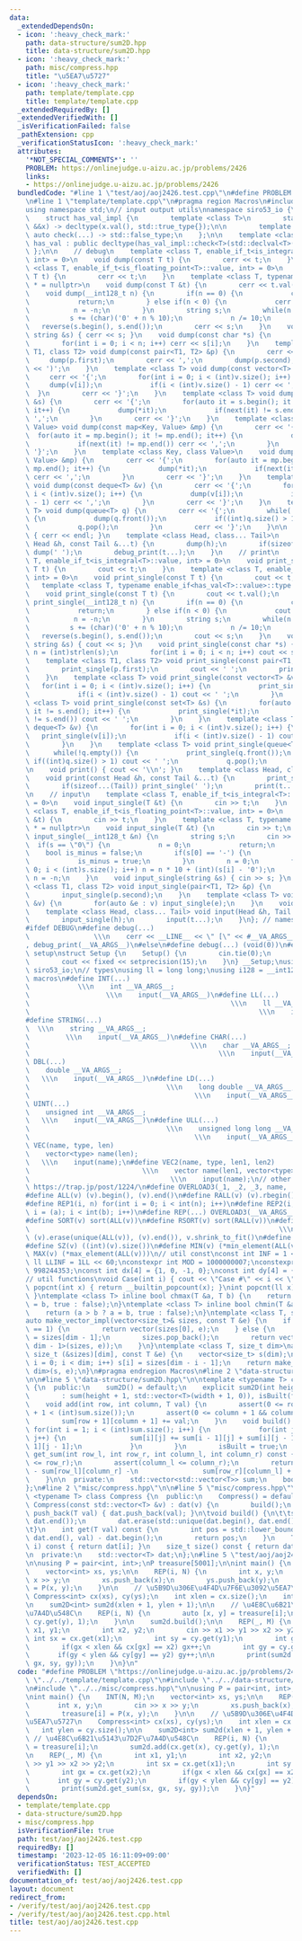 ```yaml
---
data:
  _extendedDependsOn:
  - icon: ':heavy_check_mark:'
    path: data-structure/sum2D.hpp
    title: data-structure/sum2D.hpp
  - icon: ':heavy_check_mark:'
    path: misc/compress.hpp
    title: "\u5EA7\u5727"
  - icon: ':heavy_check_mark:'
    path: template/template.cpp
    title: template/template.cpp
  _extendedRequiredBy: []
  _extendedVerifiedWith: []
  _isVerificationFailed: false
  _pathExtension: cpp
  _verificationStatusIcon: ':heavy_check_mark:'
  attributes:
    '*NOT_SPECIAL_COMMENTS*': ''
    PROBLEM: https://onlinejudge.u-aizu.ac.jp/problems/2426
    links:
    - https://onlinejudge.u-aizu.ac.jp/problems/2426
  bundledCode: "#line 1 \"test/aoj/aoj2426.test.cpp\"\n#define PROBLEM \"https://onlinejudge.u-aizu.ac.jp/problems/2426\"\
    \n#line 1 \"template/template.cpp\"\n#pragma region Macros\n#include <bits/stdc++.h>\n\
    using namespace std;\n// input output utils\nnamespace siro53_io {\n    // https://maspypy.github.io/library/other/io_old.hpp\n\
    \    struct has_val_impl {\n        template <class T>\n        static auto check(T\
    \ &&x) -> decltype(x.val(), std::true_type{});\n\n        template <class T> static\
    \ auto check(...) -> std::false_type;\n    };\n\n    template <class T>\n    class\
    \ has_val : public decltype(has_val_impl::check<T>(std::declval<T>())) {\n   \
    \ };\n\n    // debug\n    template <class T, enable_if_t<is_integral<T>::value,\
    \ int> = 0>\n    void dump(const T t) {\n        cerr << t;\n    }\n    template\
    \ <class T, enable_if_t<is_floating_point<T>::value, int> = 0>\n    void dump(const\
    \ T t) {\n        cerr << t;\n    }\n    template <class T, typename enable_if<has_val<T>::value>::type\
    \ * = nullptr>\n    void dump(const T &t) {\n        cerr << t.val();\n    }\n\
    \    void dump(__int128_t n) {\n        if(n == 0) {\n            cerr << '0';\n\
    \            return;\n        } else if(n < 0) {\n            cerr << '-';\n \
    \           n = -n;\n        }\n        string s;\n        while(n > 0) {\n  \
    \          s += (char)('0' + n % 10);\n            n /= 10;\n        }\n     \
    \   reverse(s.begin(), s.end());\n        cerr << s;\n    }\n    void dump(const\
    \ string &s) { cerr << s; }\n    void dump(const char *s) {\n        int n = (int)strlen(s);\n\
    \        for(int i = 0; i < n; i++) cerr << s[i];\n    }\n    template <class\
    \ T1, class T2> void dump(const pair<T1, T2> &p) {\n        cerr << '(';\n   \
    \     dump(p.first);\n        cerr << ',';\n        dump(p.second);\n        cerr\
    \ << ')';\n    }\n    template <class T> void dump(const vector<T> &v) {\n   \
    \     cerr << '{';\n        for(int i = 0; i < (int)v.size(); i++) {\n       \
    \     dump(v[i]);\n            if(i < (int)v.size() - 1) cerr << ',';\n      \
    \  }\n        cerr << '}';\n    }\n    template <class T> void dump(const set<T>\
    \ &s) {\n        cerr << '{';\n        for(auto it = s.begin(); it != s.end();\
    \ it++) {\n            dump(*it);\n            if(next(it) != s.end()) cerr <<\
    \ ',';\n        }\n        cerr << '}';\n    }\n    template <class Key, class\
    \ Value> void dump(const map<Key, Value> &mp) {\n        cerr << '{';\n      \
    \  for(auto it = mp.begin(); it != mp.end(); it++) {\n            dump(*it);\n\
    \            if(next(it) != mp.end()) cerr << ',';\n        }\n        cerr <<\
    \ '}';\n    }\n    template <class Key, class Value>\n    void dump(const unordered_map<Key,\
    \ Value> &mp) {\n        cerr << '{';\n        for(auto it = mp.begin(); it !=\
    \ mp.end(); it++) {\n            dump(*it);\n            if(next(it) != mp.end())\
    \ cerr << ',';\n        }\n        cerr << '}';\n    }\n    template <class T>\
    \ void dump(const deque<T> &v) {\n        cerr << '{';\n        for(int i = 0;\
    \ i < (int)v.size(); i++) {\n            dump(v[i]);\n            if(i < (int)v.size()\
    \ - 1) cerr << ',';\n        }\n        cerr << '}';\n    }\n    template <class\
    \ T> void dump(queue<T> q) {\n        cerr << '{';\n        while(!q.empty())\
    \ {\n            dump(q.front());\n            if((int)q.size() > 1) cerr << ',';\n\
    \            q.pop();\n        }\n        cerr << '}';\n    }\n\n    void debug_print()\
    \ { cerr << endl; }\n    template <class Head, class... Tail>\n    void debug_print(const\
    \ Head &h, const Tail &...t) {\n        dump(h);\n        if(sizeof...(Tail))\
    \ dump(' ');\n        debug_print(t...);\n    }\n    // print\n    template <class\
    \ T, enable_if_t<is_integral<T>::value, int> = 0>\n    void print_single(const\
    \ T t) {\n        cout << t;\n    }\n    template <class T, enable_if_t<is_floating_point<T>::value,\
    \ int> = 0>\n    void print_single(const T t) {\n        cout << t;\n    }\n \
    \   template <class T, typename enable_if<has_val<T>::value>::type * = nullptr>\n\
    \    void print_single(const T t) {\n        cout << t.val();\n    }\n    void\
    \ print_single(__int128_t n) {\n        if(n == 0) {\n            cout << '0';\n\
    \            return;\n        } else if(n < 0) {\n            cout << '-';\n \
    \           n = -n;\n        }\n        string s;\n        while(n > 0) {\n  \
    \          s += (char)('0' + n % 10);\n            n /= 10;\n        }\n     \
    \   reverse(s.begin(), s.end());\n        cout << s;\n    }\n    void print_single(const\
    \ string &s) { cout << s; }\n    void print_single(const char *s) {\n        int\
    \ n = (int)strlen(s);\n        for(int i = 0; i < n; i++) cout << s[i];\n    }\n\
    \    template <class T1, class T2> void print_single(const pair<T1, T2> &p) {\n\
    \        print_single(p.first);\n        cout << ' ';\n        print_single(p.second);\n\
    \    }\n    template <class T> void print_single(const vector<T> &v) {\n     \
    \   for(int i = 0; i < (int)v.size(); i++) {\n            print_single(v[i]);\n\
    \            if(i < (int)v.size() - 1) cout << ' ';\n        }\n    }\n    template\
    \ <class T> void print_single(const set<T> &s) {\n        for(auto it = s.begin();\
    \ it != s.end(); it++) {\n            print_single(*it);\n            if(next(it)\
    \ != s.end()) cout << ' ';\n        }\n    }\n    template <class T> void print_single(const\
    \ deque<T> &v) {\n        for(int i = 0; i < (int)v.size(); i++) {\n         \
    \   print_single(v[i]);\n            if(i < (int)v.size() - 1) cout << ' ';\n\
    \        }\n    }\n    template <class T> void print_single(queue<T> q) {\n  \
    \      while(!q.empty()) {\n            print_single(q.front());\n           \
    \ if((int)q.size() > 1) cout << ' ';\n            q.pop();\n        }\n    }\n\
    \n    void print() { cout << '\\n'; }\n    template <class Head, class... Tail>\n\
    \    void print(const Head &h, const Tail &...t) {\n        print_single(h);\n\
    \        if(sizeof...(Tail)) print_single(' ');\n        print(t...);\n    }\n\
    \n    // input\n    template <class T, enable_if_t<is_integral<T>::value, int>\
    \ = 0>\n    void input_single(T &t) {\n        cin >> t;\n    }\n    template\
    \ <class T, enable_if_t<is_floating_point<T>::value, int> = 0>\n    void input_single(T\
    \ &t) {\n        cin >> t;\n    }\n    template <class T, typename enable_if<has_val<T>::value>::type\
    \ * = nullptr>\n    void input_single(T &t) {\n        cin >> t;\n    }\n    void\
    \ input_single(__int128_t &n) {\n        string s;\n        cin >> s;\n      \
    \  if(s == \"0\") {\n            n = 0;\n            return;\n        }\n    \
    \    bool is_minus = false;\n        if(s[0] == '-') {\n            s = s.substr(1);\n\
    \            is_minus = true;\n        }\n        n = 0;\n        for(int i =\
    \ 0; i < (int)s.size(); i++) n = n * 10 + (int)(s[i] - '0');\n        if(is_minus)\
    \ n = -n;\n    }\n    void input_single(string &s) { cin >> s; }\n    template\
    \ <class T1, class T2> void input_single(pair<T1, T2> &p) {\n        input_single(p.first);\n\
    \        input_single(p.second);\n    }\n    template <class T> void input_single(vector<T>\
    \ &v) {\n        for(auto &e : v) input_single(e);\n    }\n    void input() {}\n\
    \    template <class Head, class... Tail> void input(Head &h, Tail &...t) {\n\
    \        input_single(h);\n        input(t...);\n    }\n}; // namespace siro53_io\n\
    #ifdef DEBUG\n#define debug(...)                                             \
    \                \\\n    cerr << __LINE__ << \" [\" << #__VA_ARGS__ << \"]: \"\
    , debug_print(__VA_ARGS__)\n#else\n#define debug(...) (void(0))\n#endif\n// io\
    \ setup\nstruct Setup {\n    Setup() {\n        cin.tie(0);\n        ios::sync_with_stdio(false);\n\
    \        cout << fixed << setprecision(15);\n    }\n} __Setup;\nusing namespace\
    \ siro53_io;\n// types\nusing ll = long long;\nusing i128 = __int128_t;\n// input\
    \ macros\n#define INT(...)                                                   \
    \            \\\n    int __VA_ARGS__;                                        \
    \                   \\\n    input(__VA_ARGS__)\n#define LL(...)              \
    \                                                  \\\n    ll __VA_ARGS__;   \
    \                                                         \\\n    input(__VA_ARGS__)\n\
    #define STRING(...)                                                          \
    \  \\\n    string __VA_ARGS__;                                               \
    \         \\\n    input(__VA_ARGS__)\n#define CHAR(...)                      \
    \                                        \\\n    char __VA_ARGS__;           \
    \                                               \\\n    input(__VA_ARGS__)\n#define\
    \ DBL(...)                                                               \\\n\
    \    double __VA_ARGS__;                                                     \
    \   \\\n    input(__VA_ARGS__)\n#define LD(...)                              \
    \                                  \\\n    long double __VA_ARGS__;          \
    \                                         \\\n    input(__VA_ARGS__)\n#define\
    \ UINT(...)                                                              \\\n\
    \    unsigned int __VA_ARGS__;                                               \
    \   \\\n    input(__VA_ARGS__)\n#define ULL(...)                             \
    \                                  \\\n    unsigned long long __VA_ARGS__;   \
    \                                         \\\n    input(__VA_ARGS__)\n#define\
    \ VEC(name, type, len)                                                   \\\n\
    \    vector<type> name(len);                                                 \
    \   \\\n    input(name);\n#define VEC2(name, type, len1, len2)               \
    \                            \\\n    vector name(len1, vector<type>(len2));  \
    \                                   \\\n    input(name);\n// other macros\n//\
    \ https://trap.jp/post/1224/\n#define OVERLOAD3(_1, _2, _3, name, ...) name\n\
    #define ALL(v) (v).begin(), (v).end()\n#define RALL(v) (v).rbegin(), (v).rend()\n\
    #define REP1(i, n) for(int i = 0; i < int(n); i++)\n#define REP2(i, a, b) for(int\
    \ i = (a); i < int(b); i++)\n#define REP(...) OVERLOAD3(__VA_ARGS__, REP2, REP1)(__VA_ARGS__)\n\
    #define SORT(v) sort(ALL(v))\n#define RSORT(v) sort(RALL(v))\n#define UNIQUE(v)\
    \                                                              \\\n    sort(ALL(v)),\
    \ (v).erase(unique(ALL(v)), (v).end()), v.shrink_to_fit()\n#define REV(v) reverse(ALL(v))\n\
    #define SZ(v) ((int)(v).size())\n#define MIN(v) (*min_element(ALL(v)))\n#define\
    \ MAX(v) (*max_element(ALL(v)))\n// util const\nconst int INF = 1 << 30;\nconst\
    \ ll LLINF = 1LL << 60;\nconstexpr int MOD = 1000000007;\nconstexpr int MOD2 =\
    \ 998244353;\nconst int dx[4] = {1, 0, -1, 0};\nconst int dy[4] = {0, 1, 0, -1};\n\
    // util functions\nvoid Case(int i) { cout << \"Case #\" << i << \": \"; }\nint\
    \ popcnt(int x) { return __builtin_popcount(x); }\nint popcnt(ll x) { return __builtin_popcountll(x);\
    \ }\ntemplate <class T> inline bool chmax(T &a, T b) {\n    return (a < b ? a\
    \ = b, true : false);\n}\ntemplate <class T> inline bool chmin(T &a, T b) {\n\
    \    return (a > b ? a = b, true : false);\n}\ntemplate <class T, size_t dim>\n\
    auto make_vector_impl(vector<size_t>& sizes, const T &e) {\n    if constexpr(dim\
    \ == 1) {\n        return vector(sizes[0], e);\n    } else {\n        size_t n\
    \ = sizes[dim - 1];\n        sizes.pop_back();\n        return vector(n, make_vector_impl<T,\
    \ dim - 1>(sizes, e));\n    }\n}\ntemplate <class T, size_t dim>\nauto make_vector(const\
    \ size_t (&sizes)[dim], const T &e) {\n    vector<size_t> s(dim);\n    for(size_t\
    \ i = 0; i < dim; i++) s[i] = sizes[dim - i - 1];\n    return make_vector_impl<T,\
    \ dim>(s, e);\n}\n#pragma endregion Macros\n#line 2 \"data-structure/sum2D.hpp\"\
    \n\n#line 5 \"data-structure/sum2D.hpp\"\n\ntemplate <typename T> class sum2D\
    \ {\n  public:\n    sum2D() = default;\n    explicit sum2D(int height, int width)\n\
    \        : sum(height + 1, std::vector<T>(width + 1, 0)), isBuilt(false) {}\n\
    \    void add(int row, int column, T val) {\n        assert(0 <= row + 1 && row\
    \ + 1 < (int)sum.size());\n        assert(0 <= column + 1 && column + 1 < (int)sum[0].size());\n\
    \        sum[row + 1][column + 1] += val;\n    }\n    void build() {\n       \
    \ for(int i = 1; i < (int)sum.size(); i++) {\n            for(int j = 1; j < (int)sum[0].size();\
    \ j++) {\n                sum[i][j] += sum[i - 1][j] + sum[i][j - 1] - sum[i -\
    \ 1][j - 1];\n            }\n        }\n        isBuilt = true;\n    }\n    T\
    \ get_sum(int row_l, int row_r, int column_l, int column_r) const {\n        assert(row_l\
    \ <= row_r);\n        assert(column_l <= column_r);\n        return (sum[row_r][column_r]\
    \ - sum[row_l][column_r] -\n                sum[row_r][column_l] + sum[row_l][column_l]);\n\
    \    }\n\n  private:\n    std::vector<std::vector<T>> sum;\n    bool isBuilt;\n\
    };\n#line 2 \"misc/compress.hpp\"\n\n#line 5 \"misc/compress.hpp\"\n\ntemplate\
    \ <typename T> class Compress {\n  public:\n    Compress() = default;\n    explicit\
    \ Compress(const std::vector<T> &v) : dat(v) {\n        build();\n    }\n    void\
    \ push_back(T val) { dat.push_back(val); }\n\tvoid build() {\n\t\tstd::sort(dat.begin(),\
    \ dat.end());\n        dat.erase(std::unique(dat.begin(), dat.end()), dat.end());\n\
    \t}\n    int get(T val) const {\n        int pos = std::lower_bound(dat.begin(),\
    \ dat.end(), val) - dat.begin();\n        return pos;\n    }\n    T operator[](int\
    \ i) const { return dat[i]; }\n    size_t size() const { return dat.size(); }\n\
    \n  private:\n    std::vector<T> dat;\n};\n#line 5 \"test/aoj/aoj2426.test.cpp\"\
    \n\nusing P = pair<int, int>;\nP treasure[5001];\n\nint main() {\n    INT(N, M);\n\
    \    vector<int> xs, ys;\n\n    REP(i, N) {\n        int x, y;\n        cin >>\
    \ x >> y;\n        xs.push_back(x);\n        ys.push_back(y);\n        treasure[i]\
    \ = P(x, y);\n    }\n\n    // \u5B9D\u306E\u4F4D\u7F6E\u3092\u5EA7\u5727\n   \
    \ Compress<int> cx(xs), cy(ys);\n    int xlen = cx.size();\n    int ylen = cy.size();\n\
    \n    sum2D<int> sum2d(xlen + 1, ylen + 1);\n\n    // \u4E8C\u6B21\u5143\u7D2F\
    \u7A4D\u548C\n    REP(i, N) {\n        auto [x, y] = treasure[i];\n        sum2d.add(cx.get(x),\
    \ cy.get(y), 1);\n    }\n\n    sum2d.build();\n\n    REP(_, M) {\n        int\
    \ x1, y1;\n        int x2, y2;\n        cin >> x1 >> y1 >> x2 >> y2;\n       \
    \ int sx = cx.get(x1);\n        int sy = cy.get(y1);\n        int gx = cx.get(x2);\n\
    \        if(gx < xlen && cx[gx] == x2) gx++;\n        int gy = cy.get(y2);\n \
    \       if(gy < ylen && cy[gy] == y2) gy++;\n\n        print(sum2d.get_sum(sx,\
    \ gx, sy, gy));\n    }\n}\n"
  code: "#define PROBLEM \"https://onlinejudge.u-aizu.ac.jp/problems/2426\"\n#include\
    \ \"../../template/template.cpp\"\n#include \"../../data-structure/sum2D.hpp\"\
    \n#include \"../../misc/compress.hpp\"\n\nusing P = pair<int, int>;\nP treasure[5001];\n\
    \nint main() {\n    INT(N, M);\n    vector<int> xs, ys;\n\n    REP(i, N) {\n \
    \       int x, y;\n        cin >> x >> y;\n        xs.push_back(x);\n        ys.push_back(y);\n\
    \        treasure[i] = P(x, y);\n    }\n\n    // \u5B9D\u306E\u4F4D\u7F6E\u3092\
    \u5EA7\u5727\n    Compress<int> cx(xs), cy(ys);\n    int xlen = cx.size();\n \
    \   int ylen = cy.size();\n\n    sum2D<int> sum2d(xlen + 1, ylen + 1);\n\n   \
    \ // \u4E8C\u6B21\u5143\u7D2F\u7A4D\u548C\n    REP(i, N) {\n        auto [x, y]\
    \ = treasure[i];\n        sum2d.add(cx.get(x), cy.get(y), 1);\n    }\n\n    sum2d.build();\n\
    \n    REP(_, M) {\n        int x1, y1;\n        int x2, y2;\n        cin >> x1\
    \ >> y1 >> x2 >> y2;\n        int sx = cx.get(x1);\n        int sy = cy.get(y1);\n\
    \        int gx = cx.get(x2);\n        if(gx < xlen && cx[gx] == x2) gx++;\n \
    \       int gy = cy.get(y2);\n        if(gy < ylen && cy[gy] == y2) gy++;\n\n\
    \        print(sum2d.get_sum(sx, gx, sy, gy));\n    }\n}"
  dependsOn:
  - template/template.cpp
  - data-structure/sum2D.hpp
  - misc/compress.hpp
  isVerificationFile: true
  path: test/aoj/aoj2426.test.cpp
  requiredBy: []
  timestamp: '2023-12-05 16:11:09+09:00'
  verificationStatus: TEST_ACCEPTED
  verifiedWith: []
documentation_of: test/aoj/aoj2426.test.cpp
layout: document
redirect_from:
- /verify/test/aoj/aoj2426.test.cpp
- /verify/test/aoj/aoj2426.test.cpp.html
title: test/aoj/aoj2426.test.cpp
---
```

